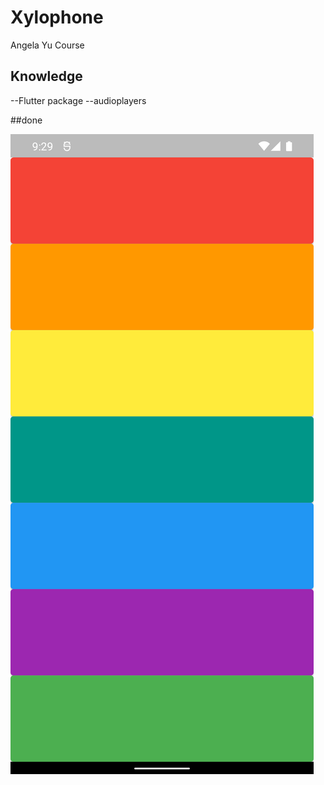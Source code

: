 # Xylophone

Angela Yu Course

## Knowledge 
--Flutter package
--audioplayers

##done 

![UI](/flutter_01.png)


